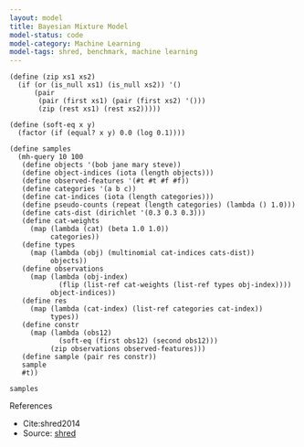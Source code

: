 ```yaml
---
layout: model
title: Bayesian Mixture Model
model-status: code
model-category: Machine Learning
model-tags: shred, benchmark, machine learning
---
```


    (define (zip xs1 xs2) 
      (if (or (is_null xs1) (is_null xs2)) '() 
          (pair 
           (pair (first xs1) (pair (first xs2) '()))
           (zip (rest xs1) (rest xs2)))))
    
    (define (soft-eq x y) 
      (factor (if (equal? x y) 0.0 (log 0.1))))
    
    (define samples
      (mh-query 10 100
       (define objects '(bob jane mary steve))
       (define object-indices (iota (length objects)))
       (define observed-features '(#t #t #f #f))
       (define categories '(a b c))
       (define cat-indices (iota (length categories)))
       (define pseudo-counts (repeat (length categories) (lambda () 1.0)))
       (define cats-dist (dirichlet '(0.3 0.3 0.3)))
       (define cat-weights 
         (map (lambda (cat) (beta 1.0 1.0)) 
              categories))
       (define types 
         (map (lambda (obj) (multinomial cat-indices cats-dist)) 
              objects))
       (define observations 
         (map (lambda (obj-index) 
                (flip (list-ref cat-weights (list-ref types obj-index)))) 
              object-indices))
       (define res 
         (map (lambda (cat-index) (list-ref categories cat-index)) 
              types))
       (define constr 
         (map (lambda (obs12) 
                (soft-eq (first obs12) (second obs12))) 
              (zip observations observed-features)))
       (define sample (pair res constr)) 
       sample 
       #t))
    
    samples

References 

- Cite:shred2014
- Source: [shred](https://github.com/LFY/shred/blob/master/benchmarks/mixture.ss)
